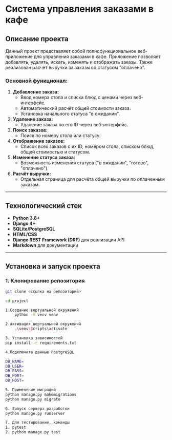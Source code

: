 # Система управления заказами в кафе

## Описание проекта
Данный проект представляет собой полнофункциональное веб-приложение для управления заказами в кафе. Приложение позволяет добавлять, удалять, искать, изменять и отображать заказы. Также реализован расчёт выручки за заказы со статусом "оплачено".

### Основной функционал:
1. **Добавление заказа:**
   - Ввод номера стола и списка блюд с ценами через веб-интерфейс.
   - Автоматический расчёт общей стоимости заказа.
   - Установка начального статуса "в ожидании".
2. **Удаление заказа:**
   - Удаление заказа по его ID через веб-интерфейс.
3. **Поиск заказов:**
   - Поиск по номеру стола или статусу.
4. **Отображение заказов:**
   - Список всех заказов с их ID, номером стола, списком блюд, общей стоимостью и статусом.
5. **Изменение статуса заказа:**
   - Возможность изменения статуса ("в ожидании", "готово", "оплачено").
6. **Расчёт выручки:**
   - Отдельная страница для расчёта общей выручки по оплаченным заказам.

---

## Технологический стек
- **Python 3.8+**
- **Django 4+**
- **SQLite/PostgreSQL**
- **HTML/CSS**
- **Django REST Framework (DRF)** для реализации API
- **Markdown** для документации

---

## Установка и запуск проекта

### 1. Клонирование репозитория
```bash
git clone <ссылка на репозиторий>

cd project

1.Создание вертуальной окружений
    python -m venv venv

2.активация вертуальной окружений
    .\venv\Scripts\activate

3. Установка зависимостей
pip install -r requirements.txt

4.Подключите данные PostgreSQL

DB_NAME=
DB_USER=
DB_PASS=
DB_PORT=
DB_HOST=

5. Применение миграций
python manage.py makemigrations
python manage.py migrate

6. Запуск сервера разработки
python manage.py runserver

7. Для тестирование, команды
1. pytest
2. python manage.py test